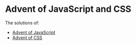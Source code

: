 # Advent of JavaScript and CSS

The solutions of:

* [Advent of JavaScript](https://www.adventofjs.com/)
* [Advent of CSS](https://www.adventofcss.com/)

